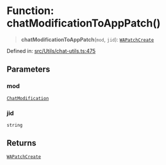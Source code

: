 # Function: chatModificationToAppPatch()

> **chatModificationToAppPatch**(`mod`, `jid`): [`WAPatchCreate`](../type-aliases/WAPatchCreate.md)

Defined in: [src/Utils/chat-utils.ts:475](https://github.com/Fokusdotid/Baileys/blob/49e815e65b8f4aea31725e09dcf4815734557e39/src/Utils/chat-utils.ts#L475)

## Parameters

### mod

[`ChatModification`](../type-aliases/ChatModification.md)

### jid

`string`

## Returns

[`WAPatchCreate`](../type-aliases/WAPatchCreate.md)
